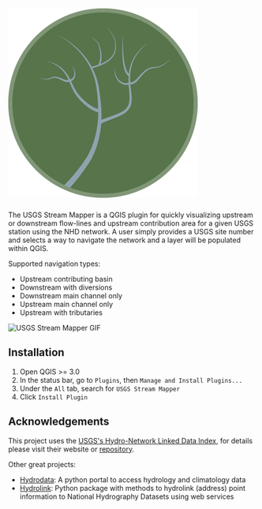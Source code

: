 # ![USGS Stream Mapper Icon](resources/icon@16x.png)

The USGS Stream Mapper is a QGIS plugin for quickly visualizing upstream or
downstream flow-lines and upstream contribution area for a given USGS
station using the NHD network. A user simply provides a USGS site number and selects a way to navigate the network and a layer will be populated within QGIS.

Supported navigation types:

- Upstream contributing basin
- Downstream with diversions
- Downstream main channel only
- Upstream main channel only
- Upstream with tributaries

![USGS Stream Mapper GIF](resources/stream_mapper.gif)

## Installation

1. Open QGIS >= 3.0
1. In the status bar, go to `Plugins`, then `Manage and Install Plugins...`
1. Under the `All` tab, search for `USGS Stream Mapper`
1. Click `Install Plugin`

## Acknowledgements

This project uses the [USGS's Hydro-Network Linked Data
Index](https://labs.waterdata.usgs.gov/about-nldi/), for details please visit
their website or [repository](https://github.com/ACWI-SSWD/nldi-services).

Other great projects:

- [Hydrodata](https://github.com/cheginit/hydrodata): A python portal to access hydrology and climatology data
- [Hydrolink](https://github.com/dwief-usgs/hydrolink): Python package with methods to hydrolink (address) point information to National Hydrography Datasets using web services
